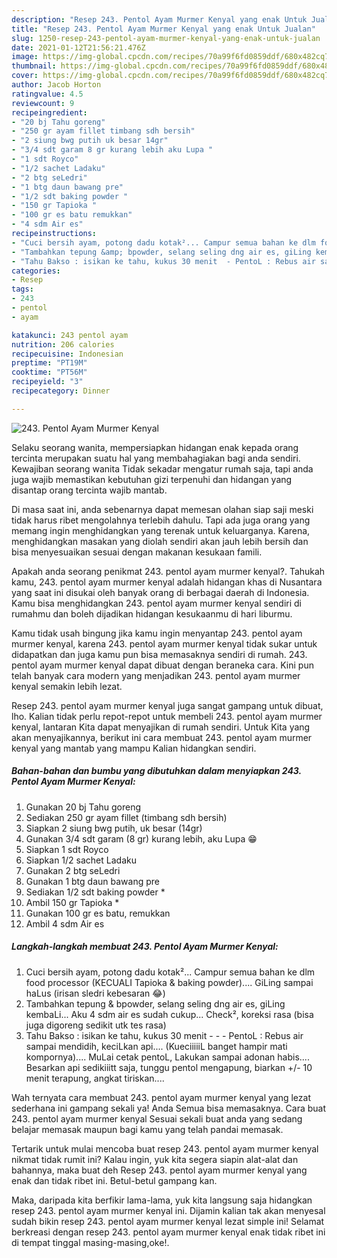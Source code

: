 ```yaml
---
description: "Resep 243. Pentol Ayam Murmer Kenyal yang enak Untuk Jualan"
title: "Resep 243. Pentol Ayam Murmer Kenyal yang enak Untuk Jualan"
slug: 1250-resep-243-pentol-ayam-murmer-kenyal-yang-enak-untuk-jualan
date: 2021-01-12T21:56:21.476Z
image: https://img-global.cpcdn.com/recipes/70a99f6fd0859ddf/680x482cq70/243-pentol-ayam-murmer-kenyal-foto-resep-utama.jpg
thumbnail: https://img-global.cpcdn.com/recipes/70a99f6fd0859ddf/680x482cq70/243-pentol-ayam-murmer-kenyal-foto-resep-utama.jpg
cover: https://img-global.cpcdn.com/recipes/70a99f6fd0859ddf/680x482cq70/243-pentol-ayam-murmer-kenyal-foto-resep-utama.jpg
author: Jacob Horton
ratingvalue: 4.5
reviewcount: 9
recipeingredient:
- "20 bj Tahu goreng"
- "250 gr ayam fillet timbang sdh bersih"
- "2 siung bwg putih uk besar 14gr"
- "3/4 sdt garam 8 gr kurang lebih aku Lupa "
- "1 sdt Royco"
- "1/2 sachet Ladaku"
- "2 btg seLedri"
- "1 btg daun bawang pre"
- "1/2 sdt baking powder "
- "150 gr Tapioka "
- "100 gr es batu remukkan"
- "4 sdm Air es"
recipeinstructions:
- "Cuci bersih ayam, potong dadu kotak²... Campur semua bahan ke dlm food processor (KECUALI Tapioka &amp; baking powder).... GiLing sampai haLus (irisan sledri kebesaran 😂)"
- "Tambahkan tepung &amp; bpowder, selang seling dng air es, giLing kembaLi... Aku 4 sdm air es sudah cukup... Check², koreksi rasa (bisa juga digoreng sedikit utk tes rasa)"
- "Tahu Bakso : isikan ke tahu, kukus 30 menit  - PentoL : Rebus air sampai mendidih, keciLkan api.... (KueciiiiiL banget hampir mati kompornya).... MuLai cetak pentoL, Lakukan sampai adonan habis.... Besarkan api sedikiiitt saja, tunggu pentol mengapung, biarkan +/- 10 menit terapung, angkat tiriskan...."
categories:
- Resep
tags:
- 243
- pentol
- ayam

katakunci: 243 pentol ayam 
nutrition: 206 calories
recipecuisine: Indonesian
preptime: "PT19M"
cooktime: "PT56M"
recipeyield: "3"
recipecategory: Dinner

---
```



![243. Pentol Ayam Murmer Kenyal](https://img-global.cpcdn.com/recipes/70a99f6fd0859ddf/680x482cq70/243-pentol-ayam-murmer-kenyal-foto-resep-utama.jpg)

Selaku seorang wanita, mempersiapkan hidangan enak kepada orang tercinta merupakan suatu hal yang membahagiakan bagi anda sendiri. Kewajiban seorang  wanita Tidak sekadar mengatur rumah saja, tapi anda juga wajib memastikan kebutuhan gizi terpenuhi dan hidangan yang disantap orang tercinta wajib mantab.

Di masa  saat ini, anda sebenarnya dapat memesan olahan siap saji meski tidak harus ribet mengolahnya terlebih dahulu. Tapi ada juga orang yang memang ingin menghidangkan yang terenak untuk keluarganya. Karena, menghidangkan masakan yang diolah sendiri akan jauh lebih bersih dan bisa menyesuaikan sesuai dengan makanan kesukaan famili. 



Apakah anda seorang penikmat 243. pentol ayam murmer kenyal?. Tahukah kamu, 243. pentol ayam murmer kenyal adalah hidangan khas di Nusantara yang saat ini disukai oleh banyak orang di berbagai daerah di Indonesia. Kamu bisa menghidangkan 243. pentol ayam murmer kenyal sendiri di rumahmu dan boleh dijadikan hidangan kesukaanmu di hari liburmu.

Kamu tidak usah bingung jika kamu ingin menyantap 243. pentol ayam murmer kenyal, karena 243. pentol ayam murmer kenyal tidak sukar untuk didapatkan dan juga kamu pun bisa memasaknya sendiri di rumah. 243. pentol ayam murmer kenyal dapat dibuat dengan beraneka cara. Kini pun telah banyak cara modern yang menjadikan 243. pentol ayam murmer kenyal semakin lebih lezat.

Resep 243. pentol ayam murmer kenyal juga sangat gampang untuk dibuat, lho. Kalian tidak perlu repot-repot untuk membeli 243. pentol ayam murmer kenyal, lantaran Kita dapat menyajikan di rumah sendiri. Untuk Kita yang akan menyajikannya, berikut ini cara membuat 243. pentol ayam murmer kenyal yang mantab yang mampu Kalian hidangkan sendiri.

<!--inarticleads1-->

##### Bahan-bahan dan bumbu yang dibutuhkan dalam menyiapkan 243. Pentol Ayam Murmer Kenyal:

1. Gunakan 20 bj Tahu goreng
1. Sediakan 250 gr ayam fillet (timbang sdh bersih)
1. Siapkan 2 siung bwg putih, uk besar (14gr)
1. Gunakan 3/4 sdt garam (8 gr) kurang lebih, aku Lupa 😁
1. Siapkan 1 sdt Royco
1. Siapkan 1/2 sachet Ladaku
1. Gunakan 2 btg seLedri
1. Gunakan 1 btg daun bawang pre
1. Sediakan 1/2 sdt baking powder *
1. Ambil 150 gr Tapioka *
1. Gunakan 100 gr es batu, remukkan
1. Ambil 4 sdm Air es




<!--inarticleads2-->

##### Langkah-langkah membuat 243. Pentol Ayam Murmer Kenyal:

1. Cuci bersih ayam, potong dadu kotak²... Campur semua bahan ke dlm food processor (KECUALI Tapioka &amp; baking powder).... GiLing sampai haLus (irisan sledri kebesaran 😂)
1. Tambahkan tepung &amp; bpowder, selang seling dng air es, giLing kembaLi... Aku 4 sdm air es sudah cukup... Check², koreksi rasa (bisa juga digoreng sedikit utk tes rasa)
1. Tahu Bakso : isikan ke tahu, kukus 30 menit -  - - PentoL : Rebus air sampai mendidih, keciLkan api.... (KueciiiiiL banget hampir mati kompornya).... MuLai cetak pentoL, Lakukan sampai adonan habis.... Besarkan api sedikiiitt saja, tunggu pentol mengapung, biarkan +/- 10 menit terapung, angkat tiriskan....




Wah ternyata cara membuat 243. pentol ayam murmer kenyal yang lezat sederhana ini gampang sekali ya! Anda Semua bisa memasaknya. Cara buat 243. pentol ayam murmer kenyal Sesuai sekali buat anda yang sedang belajar memasak maupun bagi kamu yang telah pandai memasak.

Tertarik untuk mulai mencoba buat resep 243. pentol ayam murmer kenyal nikmat tidak rumit ini? Kalau ingin, yuk kita segera siapin alat-alat dan bahannya, maka buat deh Resep 243. pentol ayam murmer kenyal yang enak dan tidak ribet ini. Betul-betul gampang kan. 

Maka, daripada kita berfikir lama-lama, yuk kita langsung saja hidangkan resep 243. pentol ayam murmer kenyal ini. Dijamin kalian tak akan menyesal sudah bikin resep 243. pentol ayam murmer kenyal lezat simple ini! Selamat berkreasi dengan resep 243. pentol ayam murmer kenyal enak tidak ribet ini di tempat tinggal masing-masing,oke!.

